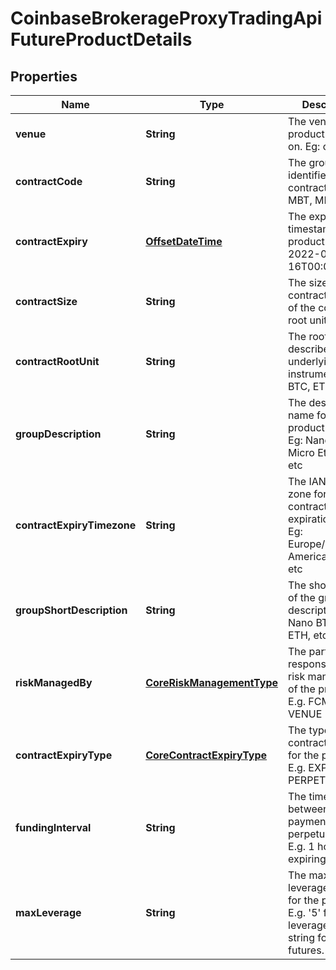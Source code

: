 
# CoinbaseBrokerageProxyTradingApiFutureProductDetails

## Properties
Name | Type | Description | Notes
------------ | ------------- | ------------- | -------------
**venue** | **String** | The venue this product trades on. Eg: cme, cde |  [optional]
**contractCode** | **String** | The group identifier for this contract. Eg: MBT, MET |  [optional]
**contractExpiry** | [**OffsetDateTime**](OffsetDateTime.md) | The expiration timestamp of this product. Eg: 2022-06-16T00:00:00Z |  [optional]
**contractSize** | **String** | The size of each contract in terms of the contract root unit. Eg: 100 |  [optional]
**contractRootUnit** | **String** | The root unit to describe the underlying instrument. Eg: BTC, ETH |  [optional]
**groupDescription** | **String** | The descriptive name for the product group. Eg: Nano Bitcoin, Micro Ethereum, etc |  [optional]
**contractExpiryTimezone** | **String** | The IANA time zone for the contract&#39;s expiration time. Eg: Europe/London, America/Chicago, etc |  [optional]
**groupShortDescription** | **String** | The short version of the group description. Eg: Nano BTC, Micro ETH, etc |  [optional]
**riskManagedBy** | [**CoreRiskManagementType**](CoreRiskManagementType.md) | The party responsible for risk management of the product. E.g. FCM or VENUE |  [optional]
**contractExpiryType** | [**CoreContractExpiryType**](CoreContractExpiryType.md) | The type of contract expiry for the product. E.g. EXPIRING or PERPETUAL |  [optional]
**fundingInterval** | **String** | The time between funding payments for perpetual futures. E.g. 1 hour. Nil for expiring futures. |  [optional]
**maxLeverage** | **String** | The maximum leverage allowed for the product. E.g. &#39;5&#39; for 5x leverage. empty string for expiring futures. |  [optional]




